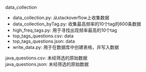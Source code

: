 data_collection  

- data_collection.py: 从stackoverflow上收集数据  
- data_collection_byTag.py: 收集最高频率的10个tag的600条数据  
- high_freq_tags.py: 用于寻找出现频率最高的10个tag  
- top_tags_questions.csv: data  
- top_tags_questions.json: data  
- write_data.py: 用于在数据库中创建表格，并写入数据

java_questions.csv: 未经筛选的原始数据  
java_questions.json: 未经筛选的原始数据  